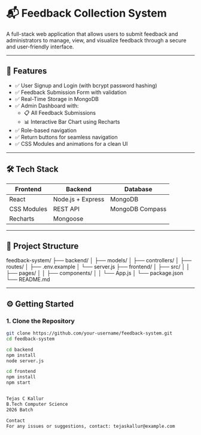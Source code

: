 # 📬 Feedback Collection System

A full-stack web application that allows users to submit feedback and administrators to manage, view, and visualize feedback through a secure and user-friendly interface.

---

## 🚀 Features

- ✅ User Signup and Login (with bcrypt password hashing)
- ✅ Feedback Submission Form with validation
- ✅ Real-Time Storage in MongoDB
- ✅ Admin Dashboard with:
  - 📋 All Feedback Submissions
  - 📊 Interactive Bar Chart using Recharts
- ✅ Role-based navigation
- ✅ Return buttons for seamless navigation
- ✅ CSS Modules and animations for a clean UI

---

## 🛠️ Tech Stack

| Frontend       | Backend         | Database   |
|----------------|------------------|-------------|
| React          | Node.js + Express | MongoDB     |
| CSS Modules    | REST API         | MongoDB Compass |
| Recharts       | Mongoose         |             |

---

## 📁 Project Structure

feedback-system/
├── backend/
│ ├── models/
│ ├── controllers/
│ ├── routes/
│ ├── .env.example
│ └── server.js
├── frontend/
│ ├── src/
│ │ ├── pages/
│ │ ├── components/
│ │ └── App.js
│ └── package.json
└── README.md

---

## ⚙️ Getting Started

### 1. Clone the Repository

```bash
git clone https://github.com/your-username/feedback-system.git
cd feedback-system

cd backend
npm install
node server.js

cd frontend
npm install
npm start


Tejas C Kallur
B.Tech Computer Science
2026 Batch

Contact
For any issues or suggestions, contact: tejaskallur@example.com
